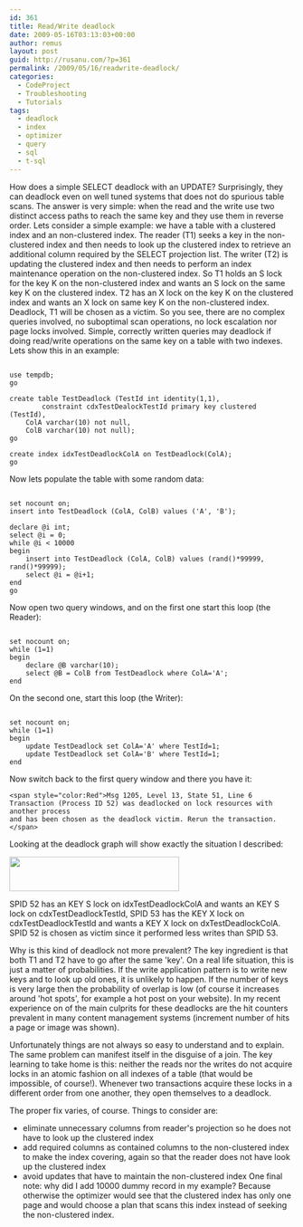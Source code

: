 ```yaml
---
id: 361
title: Read/Write deadlock
date: 2009-05-16T03:13:03+00:00
author: remus
layout: post
guid: http://rusanu.com/?p=361
permalink: /2009/05/16/readwrite-deadlock/
categories:
  - CodeProject
  - Troubleshooting
  - Tutorials
tags:
  - deadlock
  - index
  - optimizer
  - query
  - sql
  - t-sql
---
```

How does a simple SELECT deadlock with an UPDATE? Surprisingly, they can deadlock even on well tuned systems that does not do spurious table scans. The answer is very simple: when the read and the write use two distinct access paths to reach the same key and they use them in reverse order. Lets consider a simple example: we have a table with a clustered index and an non-clustered index. The reader (T1) seeks a key in the non-clustered index and then needs to look up the clustered index to retrieve an additional column required by the SELECT projection list. The writer (T2) is updating the clustered index and then needs to perform an index maintenance operation on the non-clustered index. So T1 holds an S lock for the key K on the non-clustered index and wants an S lock on the same key K on the clustered index. T2 has an X lock on the key K on the clustered index and wants an X lock on same key K on the non-clustered index. Deadlock, T1 will be chosen as a victim. So you see, there are no complex queries involved, no suboptimal scan operations, no lock escalation nor page locks involved. Simple, correctly written queries may deadlock if doing read/write operations on the same key on a table with two indexes. Lets show this in an example:

<!--more-->

<pre><code class="prettyprint lang-sql">
use tempdb;
go

create table TestDeadlock (TestId int identity(1,1),
		constraint cdxTestDealockTestId primary key clustered (TestId),
	ColA varchar(10) not null,
	ColB varchar(10) not null);
go

create index idxTestDeadlockColA on TestDeadlock(ColA);
go
</code></pre>

Now lets populate the table with some random data:

<pre><code class="prettyprint lang-sql">
set nocount on;
insert into TestDeadlock (ColA, ColB) values ('A', 'B');

declare @i int;
select @i = 0;
while @i &lt; 10000
begin
	insert into TestDeadlock (ColA, ColB) values (rand()*99999, rand()*99999);
	select @i = @i+1;
end
go
</code></pre>

Now open two query windows, and on the first one start this loop (the Reader):

<pre><code class="prettyprint lang-sql">
set nocount on;
while (1=1)
begin
	declare @B varchar(10);
	select @B = ColB from TestDeadlock where ColA='A';
end
</code></pre>

On the second one, start this loop (the Writer):

<pre><code class="prettyprint lang-sql">
set nocount on;
while (1=1)
begin
	update TestDeadlock set ColA='A' where TestId=1;
	update TestDeadlock set ColA='B' where TestId=1;
end
</code></pre>

Now switch back to the first query window and there you have it:

    
    <span style="color:Red">Msg 1205, Level 13, State 51, Line 6
    Transaction (Process ID 52) was deadlocked on lock resources with another process
    and has been chosen as the deadlock victim. Rerun the transaction.</span>
    

Looking at the deadlock graph will show exactly the situation I described:

[<img src="http://rusanu.com/wp-content/uploads/2009/05/testdeadlock.png" alt="" title="testdeadlock" width="300" height="61" class="alignnone size-medium wp-image-362" />](http://rusanu.com/wp-content/uploads/2009/05/testdeadlock.png)

SPID 52 has an KEY S lock on idxTestDeadlockColA and wants an KEY S lock on cdxTestDeadlockTestId, SPID 53 has the KEY X lock on cdxTestDeadlockTestId and wants a KEY X lock on dxTestDeadlockColA. SPID 52 is chosen as victim since it performed less writes than SPID 53.

Why is this kind of deadlock not more prevalent? The key ingredient is that both T1 and T2 have to go after the same 'key'. On a real life situation, this is just a matter of probabilities. If the write application pattern is to write new keys and to look up old ones, it is unlikely to happen. If the number of keys is very large then the probability of overlap is low (of course it increases around 'hot spots', for example a hot post on your website). In my recent experience on of the main culprits for these deadlocks are the hit counters prevalent in many content management systems (increment number of hits a page or image was shown).

Unfortunately things are not always so easy to understand and to explain. The same problem can manifest itself in the disguise of a join. The key learning to take home is this: neither the reads nor the writes do not acquire locks in an atomic fashion on all indexes of a table (that would be impossible, of course!). Whenever two transactions acquire these locks in a different order from one another, they open themselves to a deadlock.

The proper fix varies, of course. Things to consider are:

  * eliminate unnecessary columns from reader's projection so he does not have to look up the clustered index
  * add required columns as contained columns to the non-clustered index to make the index covering, again so that the reader does not have look up the clustered index
  * avoid updates that have to maintain the non-clustered index
One final note: why did I add 10000 dummy record in my example? Because otherwise the optimizer would see that the clustered index has only one page and would choose a plan that scans this index instead of seeking the non-clustered index.